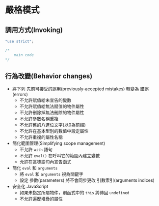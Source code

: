 # 嚴格模式

## 調用方式(Invoking)
```js
"use strict";

/*
    main code
*/
```

## 行為改變(Behavior changes)
- 將下列 先前可接受的誤用(previously-accepted mistakes) 轉變為 錯誤(errors)
    - 不允許賦值給未宣告的變數
    - 不允許賦值給無法賦值的物件屬性
    - 不允許刪除掉無法刪除的物件屬性
    - 不允許參數名稱重複
    - 不允許舊的八進位文字(以0為前綴)
    - 不允許在基本型別的數值中設定屬性
    - 不允許重複的屬性名稱
- 簡化範圍管理(Simplifying scope management)
    - 不允許 `with` 語句
    - 不允許 `eval()` 在呼叫它的範圍內建立變數
    - 允許在區塊語句內宣告函式
- 簡化 `eval` 和 `arguments`
    - 將 `eval` 和 `arguments` 視為關鍵字
    - 設定 參數(parameters) 將不會同步更改 引數索引(arguments indices)
- 安全化 JavaScript
    - 如果未指定所屬物件，則函式中的 `this` 將傳回 `undefined`
    - 不允許遍歷堆疊的屬性